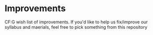 # Improvements
CF:G wish list of improvements. If you'd like to help us fix/improve our syllabus and maerials, feel free to pick something from this repository
